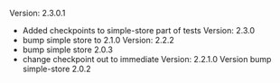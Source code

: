 Version:                2.3.0.1
+ Added checkpoints to simple-store part of tests
Version:                2.3.0
+ bump simple store to 2.1.0
Version:                2.2.2
+ bump simple store 2.0.3
+ change checkpoint out to immediate
Version:                2.2.1.0
Version bump simple-store	2.0.2
